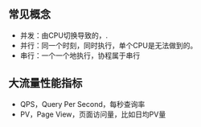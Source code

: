 ## 常见概念
- 并发：由CPU切换导致的，.
- 并行：同一个时刻，同时执行，单个CPU是无法做到的。
- 串行：一个一个地执行，协程属于串行

## 大流量性能指标
- QPS，Query Per Second，每秒查询率
- PV，Page View，页面访问量，比如日均PV量